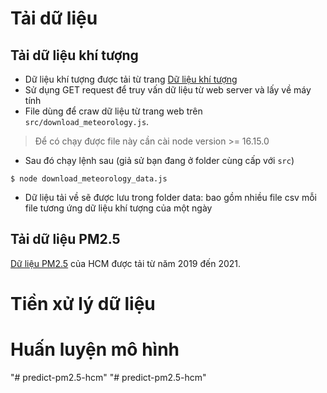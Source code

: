 # Tải dữ liệu
## Tải dữ liệu khí tượng
- Dữ liệu khí tượng được tải từ trang [Dữ liệu khí tượng](https://weather.uwyo.edu/surface/meteorogram/seasia.shtml)
- Sử dụng GET request để truy vấn dữ liệu từ web server và lấy về máy tính
- File dùng để craw dữ liệu từ trang web trên `src/download_meteorology.js`. 
> Để có chạy được file này cần cài node version >= 16.15.0  

- Sau đó chạy lệnh sau (giả sử bạn đang ở folder cùng cấp với `src`)


```console
$ node download_meteorology_data.js
```

- Dữ liệu tải về sẽ được lưu trong folder data: bao gồm nhiều file csv mỗi file tương ứng dữ liệu khí
tượng của một ngày
## Tải dữ liệu PM2.5
[Dữ liệu PM2.5](https://www.airnow.gov/international/us-embassies-and-consulates/) của HCM được tải từ năm 2019 đến 2021.

# Tiền xử lý dữ liệu
# Huấn luyện mô hình
"# predict-pm2.5-hcm" 
"# predict-pm2.5-hcm" 
